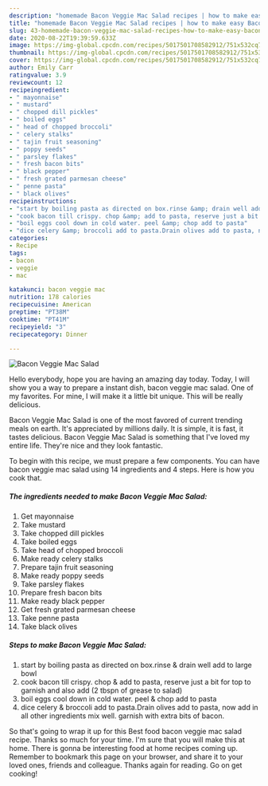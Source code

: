 ```yaml
---
description: "homemade Bacon Veggie Mac Salad recipes | how to make easy Bacon Veggie Mac Salad"
title: "homemade Bacon Veggie Mac Salad recipes | how to make easy Bacon Veggie Mac Salad"
slug: 43-homemade-bacon-veggie-mac-salad-recipes-how-to-make-easy-bacon-veggie-mac-salad
date: 2020-08-22T19:39:59.633Z
image: https://img-global.cpcdn.com/recipes/5017501708582912/751x532cq70/bacon-veggie-mac-salad-recipe-main-photo.jpg
thumbnail: https://img-global.cpcdn.com/recipes/5017501708582912/751x532cq70/bacon-veggie-mac-salad-recipe-main-photo.jpg
cover: https://img-global.cpcdn.com/recipes/5017501708582912/751x532cq70/bacon-veggie-mac-salad-recipe-main-photo.jpg
author: Emily Carr
ratingvalue: 3.9
reviewcount: 12
recipeingredient:
- " mayonnaise"
- " mustard"
- " chopped dill pickles"
- " boiled eggs"
- " head of chopped broccoli"
- " celery stalks"
- " tajin fruit seasoning"
- " poppy seeds"
- " parsley flakes"
- " fresh bacon bits"
- " black pepper"
- " fresh grated parmesan cheese"
- " penne pasta"
- " black olives"
recipeinstructions:
- "start by boiling pasta as directed on box.rinse &amp; drain well add to large bowl"
- "cook bacon till crispy. chop &amp; add to pasta, reserve just a bit for top to garnish and also add (2 tbspn of grease to salad)"
- "boil eggs cool down in cold water. peel &amp; chop add to pasta"
- "dice celery &amp; broccoli add to pasta.Drain olives add to pasta, now add in all other ingredients mix well. garnish with extra bits of bacon."
categories:
- Recipe
tags:
- bacon
- veggie
- mac

katakunci: bacon veggie mac 
nutrition: 178 calories
recipecuisine: American
preptime: "PT38M"
cooktime: "PT41M"
recipeyield: "3"
recipecategory: Dinner

---
```



![Bacon Veggie Mac Salad](https://img-global.cpcdn.com/recipes/5017501708582912/751x532cq70/bacon-veggie-mac-salad-recipe-main-photo.jpg)

Hello everybody, hope you are having an amazing day today. Today, I will show you a way to prepare a instant dish, bacon veggie mac salad. One of my favorites. For mine, I will make it a little bit unique. This will be really delicious.



Bacon Veggie Mac Salad is one of the most favored of current trending meals on earth. It's appreciated by millions daily. It is simple, it is fast, it tastes delicious. Bacon Veggie Mac Salad is something that I've loved my entire life. They're nice and they look fantastic.


To begin with this recipe, we must prepare a few components. You can have bacon veggie mac salad using 14 ingredients and 4 steps. Here is how you cook that.

<!--inarticleads1-->

##### The ingredients needed to make Bacon Veggie Mac Salad:

1. Get  mayonnaise
1. Take  mustard
1. Take  chopped dill pickles
1. Take  boiled eggs
1. Take  head of chopped broccoli
1. Make ready  celery stalks
1. Prepare  tajin fruit seasoning
1. Make ready  poppy seeds
1. Take  parsley flakes
1. Prepare  fresh bacon bits
1. Make ready  black pepper
1. Get  fresh grated parmesan cheese
1. Take  penne pasta
1. Take  black olives




<!--inarticleads2-->

##### Steps to make Bacon Veggie Mac Salad:

1. start by boiling pasta as directed on box.rinse &amp; drain well add to large bowl
1. cook bacon till crispy. chop &amp; add to pasta, reserve just a bit for top to garnish and also add (2 tbspn of grease to salad)
1. boil eggs cool down in cold water. peel &amp; chop add to pasta
1. dice celery &amp; broccoli add to pasta.Drain olives add to pasta, now add in all other ingredients mix well. garnish with extra bits of bacon.




So that's going to wrap it up for this Best food bacon veggie mac salad recipe. Thanks so much for your time. I'm sure that you will make this at home. There is gonna be interesting food at home recipes coming up. Remember to bookmark this page on your browser, and share it to your loved ones, friends and colleague. Thanks again for reading. Go on get cooking!

